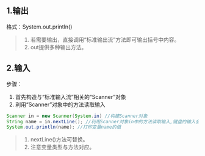 ## 1.输出

格式：System.out.println()

> 1. 若需要输出，直接调用“标准输出流”方法即可输出括号中内容。
> 2. out提供多种输出方法。



## 2.输入

步骤：

1. 首先构造与“标准输入流”相关的“Scanner”对象
2. 利用“Scanner”对象中的方法读取输入

```java
Scanner in = new Scanner(System.in) //构建Scanner对象
String name = in.nextLine(); //利用Scanner对象in中的方法读取输入,键盘的输入会保存在 String对象 “name” 中
System.out.println(name); //打印变量name的值
```

> 1. nextLine()方法可替换。
> 2. 注意变量类型与方法对应。